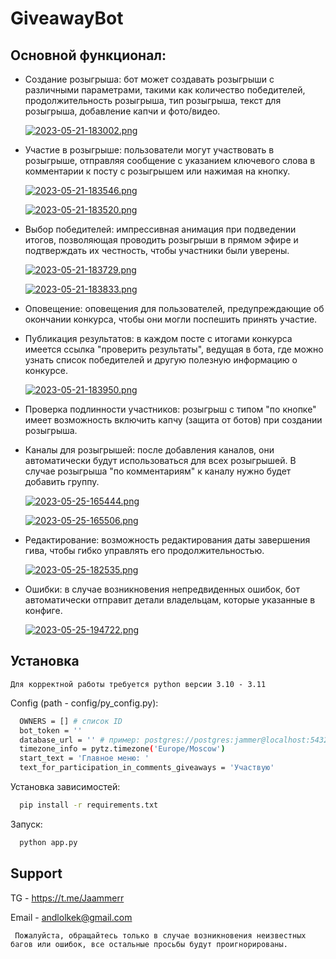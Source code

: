 
# GiveawayBot

## Основной функционал:

- Создание розыгрыша: бот может создавать розыгрыши с различными параметрами, такими как количество победителей, продолжительность розыгрыша, тип розыгрыша, текст для розыгрыша, добавление капчи и фото/видео. 

    [![2023-05-21-183002.png](https://i.postimg.cc/TPNx7QsV/2023-05-21-183002.png)](https://postimg.cc/f3d1k7Dy)

- Участие в розыгрыше: пользователи могут участвовать в розыгрыше, отправляя сообщение с указанием ключевого слова в комментарии к посту с розыгрышем или нажимая на кнопку. 

    [![2023-05-21-183546.png](https://i.postimg.cc/WzGbHggs/2023-05-21-183546.png)](https://postimg.cc/4H3gKKW0) 
    
    [![2023-05-21-183520.png](https://i.postimg.cc/yx48jvJf/2023-05-21-183520.png)](https://postimg.cc/PpyHrbQZ)

- Выбор победителей: импрессивная анимация при подведении итогов, позволяющая проводить розыгрыши в прямом эфире и подтверждать их честность, чтобы участники были уверены.

    [![2023-05-21-183729.png](https://i.postimg.cc/2y8XsfB3/2023-05-21-183729.png)](https://postimg.cc/wyZVNZ2d)

    [![2023-05-21-183833.png](https://i.postimg.cc/dQ4f8DzC/2023-05-21-183833.png)](https://postimg.cc/yW3nK666)

- Оповещение: оповещения для пользователей, предупреждающие об окончании конкурса, чтобы они могли поспешить принять участие.

- Публикация результатов: в каждом посте с итогами конкурса имеется ссылка "проверить результаты", ведущая в бота, где можно узнать список победителей и другую полезную информацию о конкурсе.

    [![2023-05-21-183950.png](https://i.postimg.cc/D08PQfXQ/2023-05-21-183950.png)](https://postimg.cc/FkXSN4G1)

- Проверка подлинности участников: розыгрыш с типом "по кнопке" имеет возможность включить капчу (защита от ботов) при создании розыгрыша.

- Каналы для розыгрышей: после добавления каналов, они автоматически будут использоваться для всех розыгрышей. В случае розыгрыша "по комментариям" к каналу нужно будет добавить группу.

    [![2023-05-25-165444.png](https://i.postimg.cc/wM19NC6F/2023-05-25-165444.png)](https://postimg.cc/8fV8Qnfr)

    [![2023-05-25-165506.png](https://i.postimg.cc/QCk4mbjP/2023-05-25-165506.png)](https://postimg.cc/hQv1PVzb)

- Редактирование: возможность редактирования даты завершения гива, чтобы гибко управлять его продолжительностью.

    [![2023-05-25-182535.png](https://i.postimg.cc/Cdp0BJmQ/2023-05-25-182535.png)](https://postimg.cc/T50FBj8V)

- Ошибки: в случае возникновения непредвиденных ошибок, бот автоматически отправит детали владельцам, которые указанные в конфиге.

    [![2023-05-25-194722.png](https://i.postimg.cc/Nf6TGk7y/2023-05-25-194722.png)](https://postimg.cc/QHMV05zs)

## Установка

``` Для корректной работы требуется python версии 3.10 - 3.11 ```

Config (path - config/py_config.py):
```bash
  OWNERS = [] # список ID
  bot_token = '' 
  database_url = '' # пример: postgres://postgres:jammer@localhost:5432/postgres
  timezone_info = pytz.timezone('Europe/Moscow')
  start_text = 'Главное меню: '
  text_for_participation_in_comments_giveaways = 'Участвую'

```

Установка зависимостей:
```bash
  pip install -r requirements.txt
```
    
Запуск:
```bash
  python app.py
```
## Support

TG - https://t.me/Jaammerr

Email - andlolkek@gmail.com

``` Пожалуйста, обращайтесь только в случае возникновения неизвестных багов или ошибок, все остальные просьбы будут проигнорированы.```


